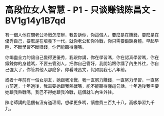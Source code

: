 # 高段位女人智慧 - P1 - 只谈赚钱陈昌文 - BV1g14y1B7qd

有一個人他在問老公冷戰怎麼辦，我告訴你，你這個人，要麼是在賺錢，要麼是在優秀自己，要麼是在培養下一代，就你老公和你冷戰，你只需要鍛鍊身體，早起早睡，不斷學習不斷賺錢，你們能聽得懂嗎。

你竭盡全力的讓自己變得更優秀，我跟你講，你在學習嗎，你在認真學習嗎，你在鍛鍊你的身體嗎，不要去管別人，把你自己管好，我開始跟你講了內生外往，你自己強大了，你管其他人那麼多，你看陳昌文，假如說我七八年前。

或者十年前有一個女朋友，她跟我冷戰，我一直努力賺錢，一直努力學習，一直努力前進，十年過後，我需要她跟我熱戰嗎，能不能聽得懂這句話，十年過後我需要她跟我熱戰嗎，我巴不得她跟我冷戰，這個就叫內生外往。

陳老師講的這個有沒有道理啊，想學更多嗎，讀書費三百九十八，高級學習九千九。